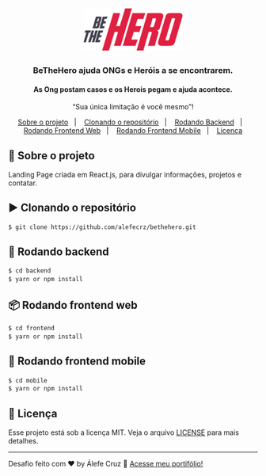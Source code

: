 <h1 align="center">
    <img alt="Port-logo" src="https://raw.githubusercontent.com/alefecrz/bethehero/368b59783dabe247dac90f61bcec1c453dd6afbe/assets/logo.svg" width="200px" />
</h1>
<div  align="center">
  <h3>
    BeTheHero ajuda ONGs e Heróis a se encontrarem. <br />
  </h3>
  <h4>As Ong postam casos e os Herois pegam e ajuda acontece.</h4>
</div>
<p align="center">“Sua única limitação é você mesmo”!</blockquote>

<p align="center">
</p>

<p align="center">
  <a href="#rocket-sobre-o-projeto">Sobre o projeto</a>&nbsp;&nbsp;&nbsp;|&nbsp;&nbsp;&nbsp;
  <a href="#arrow_forward-clonando-o-repositório">Clonando o repositório</a>&nbsp;&nbsp;&nbsp;|&nbsp;&nbsp;&nbsp;
  <a href="#wrench-rodando-backend">Rodando Backend</a>&nbsp;&nbsp;&nbsp;|&nbsp;&nbsp;&nbsp;
  <a href="#package-rodando-frontend-web">Rodando Frontend Web</a>&nbsp;&nbsp;&nbsp;|&nbsp;&nbsp;&nbsp;
  <a href="#iphone-rodando-frontend-mobile">Rodando Frontend Mobile</a>&nbsp;&nbsp;&nbsp;|&nbsp;&nbsp;&nbsp;
  <a href="#memo-licença">Licença</a>
</p>

## :rocket: Sobre o projeto

Landing Page criada em React.js, para divulgar informações, projetos e contatar. 


## :arrow_forward: Clonando o repositório

```sh
$ git clone https://github.com/alefecrz/bethehero.git
```

## :wrench: Rodando backend

```sh
$ cd backend
$ yarn or npm install
```

## :package: Rodando frontend web

```sh
$ cd frontend
$ yarn or npm install
```

## :iphone: Rodando frontend mobile

```sh
$ cd mobile
$ yarn or npm install
```

## :memo: Licença

Esse projeto está sob a licença MIT. Veja o arquivo [LICENSE](LICENSE.md) para mais detalhes.

---

Desafio feito com ♥ by Álefe Cruz :wave: [Acesse meu portifólio!](https://www.alefecruz.com/)


